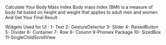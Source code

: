 Calculate Your Body Mass Index
Body mass index (BMI) is a measure of body fat based on height and weight that applies to adult men and women.
And Get Your Final Result

Widgets Used for UI :
1- Text 
2- GestureDetector
3- Slider
4- RaisedButton
5- Divider
6- Container
7- Row
8- Column
9-Phoneix Package 
10- SizedBox
11-SingleChildScrollView
